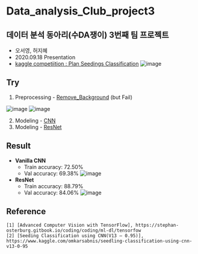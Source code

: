 # Data_analysis_Club_project3
## 데이터 분석 동아리(수DA쟁이) 3번째 팀 프로젝트
- 오서영, 허지혜
- 2020.09.18 Presentation
- [kaggle competiition : Plan Seedings Classification](https://www.kaggle.com/c/plant-seedlings-classification/overview)
![image](https://user-images.githubusercontent.com/64202709/172854222-a12dd421-bc34-4035-b2a2-843ba31a7a2d.png)

## Try
1. Preprocessing - [Remove_Background](https://github.com/jihyeheo/DAC3_Plant_Seedlings_Classification_Project/blob/main/3.%20Fail_code/Background_Remote_fail.ipynb) (but Fail)

![image](https://user-images.githubusercontent.com/64202709/172855114-60f98905-eeb3-42c3-9a54-ea561a2786fe.png)
![image](https://user-images.githubusercontent.com/64202709/172855152-18d8dd90-f234-4cde-b83d-80bc9003492e.png)

2. Modeling - [CNN](https://github.com/jihyeheo/DAC3_Plant_Seedlings_Classification_Project/blob/main/1.%20Code_CNN/Plant_Seedlings_Classification_with_CNN.ipynb)<br>
3. Modeling - [ResNet](https://github.com/jihyeheo/DAC3_Plant_Seedlings_Classification_Project/blob/main/1.%20Code_Resnet/Plant_Seedlings_Classification_with_Resnet.ipynb)

## Result
- **Vanilla CNN**
  - Train accuracy: 72.50%
  - Val accuracy: 69.38%
![image](https://user-images.githubusercontent.com/64202709/172853732-7491d738-5951-4655-a7d2-eed9454e9248.png)
- **ResNet**
  - Train accuracy: 88.79%
  - Val accuracy: 84.06%
![image](https://user-images.githubusercontent.com/64202709/172853601-8db862fa-535a-4509-90c0-57fe1457175d.png)

## Reference
```
[1] [Advanced Computer Vision with TensorFlow], https://stephan-osterburg.gitbook.io/coding/coding/ml-dl/tensorfow
[2] [Seeding Classification using CNN(V13 – 0.95)], https://www.kaggle.com/omkarsabnis/seedling-classification-using-cnn-v13-0-95
```
